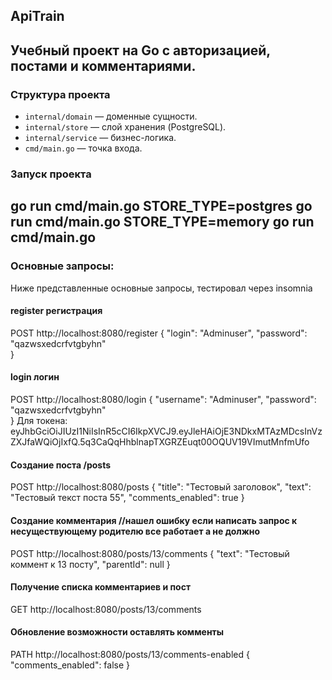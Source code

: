 ## ApiTrain

Учебный проект на Go с авторизацией, постами и комментариями.
---
### Структура проекта

- `internal/domain` — доменные сущности.
- `internal/store` — слой хранения (PostgreSQL).
- `internal/service` — бизнес-логика.
- `cmd/main.go` — точка входа.

### Запуск проекта
go run cmd/main.go
STORE_TYPE=postgres go run cmd/main.go
STORE_TYPE=memory go run cmd/main.go
---
### Основные запросы:
Ниже представленные основные запросы, тестировал через insomnia
#### register регистрация
POST http://localhost:8080/register
{
    "login": "Adminuser", 
    "password": "qazwsxedcrfvtgbyhn"  
}
#### login логин
POST http://localhost:8080/login
{
    "username": "Adminuser", 
    "password": "qazwsxedcrfvtgbyhn"  
}
Для токена: eyJhbGciOiJIUzI1NiIsInR5cCI6IkpXVCJ9.eyJleHAiOjE3NDkxMTAzMDcsInVzZXJfaWQiOjIxfQ.5q3CaQqHhblnapTXGRZEuqt00OQUV19VImutMnfmUfo
#### Создание поста /posts 
POST http://localhost:8080/posts
{
    "title": "Тестовый заголовок", 
    "text": "Тестовый текст поста 55",
    "comments_enabled": true
}
#### Создание комментария //нашел ошибку если написать запрос к несуществующему родителю все работает а не должно
POST http://localhost:8080/posts/13/comments
{
    "text": "Тестовый коммент к 13 посту", 
    "parentId": null
}
#### Получение списка комментариев и пост
GET http://localhost:8080/posts/13/comments

#### Обновление возможности оставлять комменты
PATH http://localhost:8080/posts/13/comments-enabled
{
    "comments_enabled": false
}
